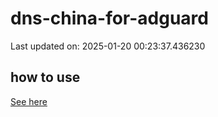 # dns-china-for-adguard

Last updated on: 2025-01-20 00:23:37.436230

## how to use

[See here](https://github.com/AdguardTeam/AdGuardHome/wiki/Configuration#upstreams-from-file)
